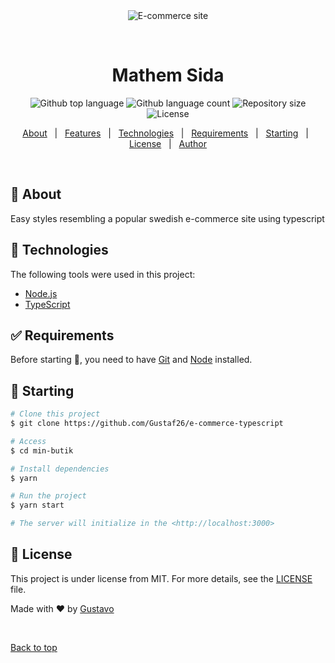 <div align="center" id="top"> 
  <img src="./.github/app.gif" alt="E-commerce site" />

&#xa0;

  <!-- <a href="https://mathemsida.netlify.app">Demo</a> -->
</div>

<h1 align="center">Mathem Sida</h1>

<p align="center">
  <img alt="Github top language" src="https://img.shields.io/github/languages/top/Gustaf26/e-commerce-typescript?color=56BEB8">

  <img alt="Github language count" src="https://img.shields.io/github/languages/count/Gustaf26/e-commerce-typescript?color=56BEB8">

  <img alt="Repository size" src="https://img.shields.io/github/repo-size/Gustaf26/e-commerce-typescript?color=56BEB8">

  <img alt="License" src="https://img.shields.io/github/license/Gustaf26/e-commerce-typescript?color=56BEB8">

  <!-- <img alt="Github issues" src="https://img.shields.io/github/issues/{{YOUR_GITHUB_USERNAME}}/mathem-sida?color=56BEB8" /> -->

  <!-- <img alt="Github forks" src="https://img.shields.io/github/forks/{{YOUR_GITHUB_USERNAME}}/mathem-sida?color=56BEB8" /> -->

  <!-- <img alt="Github stars" src="https://img.shields.io/github/stars/{{YOUR_GITHUB_USERNAME}}/mathem-sida?color=56BEB8" /> -->
</p>

<!-- Status -->

<!-- <h4 align="center">
	🚧  Mathem Sida 🚀 Under construction...  🚧
</h4>

<hr> -->

<p align="center">
  <a href="#dart-about">About</a> &#xa0; | &#xa0; 
  <a href="#sparkles-features">Features</a> &#xa0; | &#xa0;
  <a href="#rocket-technologies">Technologies</a> &#xa0; | &#xa0;
  <a href="#white_check_mark-requirements">Requirements</a> &#xa0; | &#xa0;
  <a href="#checkered_flag-starting">Starting</a> &#xa0; | &#xa0;
  <a href="#memo-license">License</a> &#xa0; | &#xa0;
  <a href="https://github.com/Gustaf26" target="_blank">Author</a>
</p>

<br>

## :dart: About

Easy styles resembling a popular swedish e-commerce site using typescript

<!-- ## :sparkles: Features ##

:heavy_check_mark: Feature 1;\
:heavy_check_mark: Feature 2;\
:heavy_check_mark: Feature 3; -->

## :rocket: Technologies

The following tools were used in this project:

- [Node.js](https://nodejs.org/en/)
- [TypeScript](https://www.typescriptlang.org/)

## :white_check_mark: Requirements

Before starting :checkered_flag:, you need to have [Git](https://git-scm.com) and [Node](https://nodejs.org/en/) installed.

## :checkered_flag: Starting

```bash
# Clone this project
$ git clone https://github.com/Gustaf26/e-commerce-typescript

# Access
$ cd min-butik

# Install dependencies
$ yarn

# Run the project
$ yarn start

# The server will initialize in the <http://localhost:3000>
```

## :memo: License

This project is under license from MIT. For more details, see the [LICENSE](LICENSE.md) file.

Made with :heart: by <a href="https://github.com/Gustaf26" target="_blank">Gustavo</a>

&#xa0;

<a href="#top">Back to top</a>
